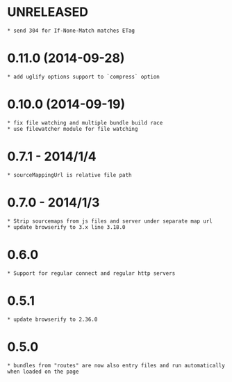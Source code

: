 # UNRELEASED

	* send 304 for If-None-Match matches ETag

# 0.11.0 (2014-09-28)

	* add uglify options support to `compress` option

# 0.10.0 (2014-09-19)

	* fix file watching and multiple bundle build race
	* use filewatcher module for file watching

# 0.7.1 - 2014/1/4

	* sourceMappingUrl is relative file path

# 0.7.0 - 2014/1/3

	* Strip sourcemaps from js files and server under separate map url
	* update browserify to 3.x line 3.18.0

# 0.6.0

	* Support for regular connect and regular http servers

# 0.5.1

	* update browserify to 2.36.0

# 0.5.0

	* bundles from "routes" are now also entry files and run automatically
	when loaded on the page

